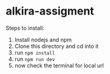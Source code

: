 # alkira-assigment
Steps to install: 
1. Install nodejs and npm 
2. Clone this directory and cd into it
3. run `npm install`
4. run `npm run dev`
5. now check the terminal for local url
